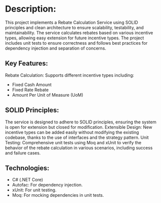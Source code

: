 # Description:
This project implements a Rebate Calculation Service using SOLID principles and clean architecture to ensure scalability, testability, and maintainability. The service calculates rebates based on various incentive types, allowing easy extension for future incentive types. The project includes unit tests to ensure correctness and follows best practices for dependency injection and separation of concerns.

## Key Features:
Rebate Calculation: Supports different incentive types including:
- Fixed Cash Amount
- Fixed Rate Rebate
- Amount Per Unit of Measure (UoM)

## SOLID Principles: 

The service is designed to adhere to SOLID principles, ensuring the system is open for extension but closed for modification.
Extensible Design: New incentive types can be added easily without modifying the existing codebase, thanks to the use of interfaces and the strategy pattern.
Unit Testing: Comprehensive unit tests using Moq and xUnit to verify the behavior of the rebate calculation in various scenarios, including success and failure cases.

## Technologies:
- C# (.NET Core)
- Autofac: For dependency injection.
- xUnit: For unit testing.
- Moq: For mocking dependencies in unit tests.
